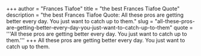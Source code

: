 +++
author = "Frances Tiafoe"
title = "the best Frances Tiafoe Quote"
description = "the best Frances Tiafoe Quote: All these pros are getting better every day. You just want to catch up to them."
slug = "all-these-pros-are-getting-better-every-day-you-just-want-to-catch-up-to-them"
quote = '''All these pros are getting better every day. You just want to catch up to them.'''
+++
All these pros are getting better every day. You just want to catch up to them.
